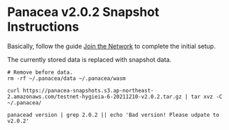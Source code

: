 # Panacea v2.0.2 Snapshot Instructions

Basically, follow the guide [Join the Network](https://medibloc.gitbook.io/panacea-core/guide/join-the-network) to complete the initial setup.

The currently stored data is replaced with snapshot data.
```shell
# Remove before data.
rm -rf ~/.panacea/data ~/.panacea/wasm

curl https://panacea-snapshots.s3.ap-northeast-2.amazonaws.com/testnet-hygieia-6-20211210-v2.0.2.tar.gz | tar xvz -C ~/.panacea/

panacead version | grep 2.0.2 || echo 'Bad version! Please udpate to v2.0.2'
```
